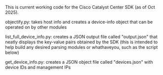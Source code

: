This is current working code for the Cisco Catalyst Center SDK (as of Oct 2025).

objectify.py: takes host info and creates a device-info object that can be operated on by other modules

list_full_device_info.py: creates a JSON output file called "output.json" that neatly displays the key-value pairs obtained by 
the SDK (this is intended to help build any desired parsing modules or whathaveyou, such as the script below)

get_device_info.py: creates a JSON object file called "devices.json" with device IDs and management IPs